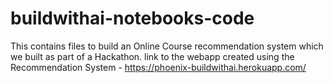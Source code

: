 # buildwithai-notebooks-code

This contains files to build an Online Course recommendation system which we built as part of a Hackathon.
link to the webapp created using the Recommendation System - https://phoenix-buildwithai.herokuapp.com/
